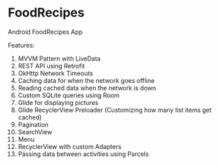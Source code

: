 # FoodRecipes
Android FoodRecipes App

Features:
1. MVVM Pattern with LiveData
2. REST API using Retrofit
3. OkHttp Network Timeouts
4. Caching data for when the network goes offline
5. Reading cached data when the network is down
6. Custom SQLite queries using Room
7. Glide for displaying pictures
8. Glide RecyclerView Preloader (Customizing how many list items get cached)
9. Pagination
10. SearchView
11. Menu
12. RecyclerView with custom Adapters 
13. Passing data between activities using Parcels
